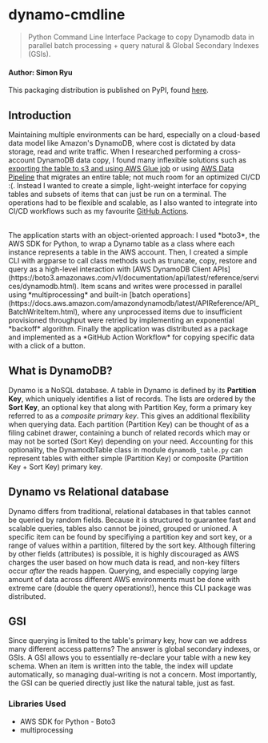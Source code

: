 # dynamo-cmdline
>  Python Command Line Interface Package to copy Dynamodb data in parallel batch processing + query natural & Global Secondary Indexes (GSIs).
#### Author: Simon Ryu

This packaging distribution is published on PyPI, found [here](https://pypi.org/project/dynamo-cmdline/).

## Introduction
Maintaining multiple environments can be hard, especially on a cloud-based data model like Amazon's DynamoDB, where cost is dictated by data storage, read and write traffic. When I researched performing a cross-account DynamoDB data copy, I found many inflexible solutions such as [exporting the table to s3 and using AWS Glue job](https://aws.amazon.com/premiumsupport/knowledge-center/dynamodb-cross-account-migration/) or using [AWS Data Pipeline](https://aws.amazon.com/blogs/database/how-to-migrate-amazon-dynamodb-tables-from-one-aws-account-to-another-with-aws-data-pipeline/) that migrates an entire table; not much room for an optimized CI/CD :(. Instead I wanted to create a simple, light-weight interface for copying tables and subsets of items that can just be run on a terminal. The operations had to be flexible and scalable, as I also wanted to integrate into CI/CD workflows such as my favourite [GitHub Actions](https://github.com/features/actions).

<br/>
The application starts with an object-oriented approach: I used *boto3*, the AWS SDK for Python, to wrap a Dynamo table as a class where each instance represents a table in the AWS account. Then, I created a simple CLI with argparse to call class methods such as truncate, copy, restore and query as a high-level interaction with [AWS DynamoDB Client APIs](https://boto3.amazonaws.com/v1/documentation/api/latest/reference/services/dynamodb.html). Item scans and writes were processed in parallel using *multiprocessing* and built-in [batch operations](https://docs.aws.amazon.com/amazondynamodb/latest/APIReference/API_BatchWriteItem.html), where any unprocessed items due to insufficient provisioned throughput were retried by implementing an exponential *backoff* algorithm. Finally the application was distributed as a package and implemented as a *GitHub Action Workflow* for copying specific data with a click of a button.

## What is DynamoDB?
Dynamo is a NoSQL database. A table in Dynamo is defined by its **Partition Key**, which
uniquely identifies a list of records.
The lists are ordered by the **Sort Key**, an optional key that along with Partition Key, form a 
primary key referred to as a *composite primary key*. This gives an additional flexibility when querying data.
Each partition (Partition Key) can be thought of as a filing cabinet drawer, containing a bunch of related records
which may or may not be sorted (Sort Key) depending on your need. Accounting for this optionality, the DynamodbTable class in module `dynamodb_table.py`
can represent tables with either simple (Partition Key) or composite (Partition Key + Sort Key) primary key.

## Dynamo vs Relational database
Dynamo differs from traditional, relational databases in that tables cannot be queried by random fields.
Because it is structured to guarantee fast and scalable queries, tables also cannot be joined, grouped or unioned.
A specific item can be found by specifiying a partition key and sort key, or a range of values within a partition,
filtered by the sort key. Although filtering by other fields (attributes) is possible,
it is highly discouraged as AWS charges the user based on how much data is read, and non-key filters occur *after*
the reads happen. Querying, and especially copying large amount of data across different AWS environments must be done with extreme care
(double the query operations!), hence this CLI package was distributed.

## GSI
Since querying is limited to the table's primary key, how can we address many different access patterns? The answer is global secondary indexes, or GSIs. A GSI allows you to essentially re-declare your table with a new key schema. When an item is written into the table, the index will update automatically, so managing dual-writing is not a concern. Most importantly, the GSI can be queried directly just like the natural table, just as fast.

### Libraries Used
- AWS SDK for Python - Boto3
- multiprocessing

